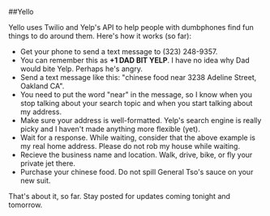 ##Yello

Yello uses Twilio and Yelp's API to help people with dumbphones find fun things to do around them. Here's how it works (so far):

* Get your phone to send a text message to (323) 248-9357. 
* You can remember this as **+1 DAD BIT YELP**. I have no idea why Dad would bite Yelp. Perhaps he's angry.
* Send a text message like this: "chinese food near 3238 Adeline Street, Oakland CA". 
* You need to put the word "near" in the message, so I know when you stop talking about your search topic and when you start talking about my address.
* Make sure your address is well-formatted. Yelp's search engine is really picky and I haven't made anything more flexible (yet).
* Wait for a response. While waiting, consider that the above example is my real home address. Please do not rob my house while waiting.
* Recieve the business name and location. Walk, drive, bike, or fly your private jet there.
* Purchase your chinese food. Do not spill General Tso's sauce on your new suit.

That's about it, so far. Stay posted for updates coming tonight and tomorrow.